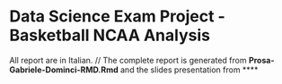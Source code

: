 # Data Science Exam Project - Basketball NCAA Analysis
All report are in Italian. //
The complete report is generated from **Prosa-Gabriele-Dominci-RMD.Rmd** and the slides presentation from ****

